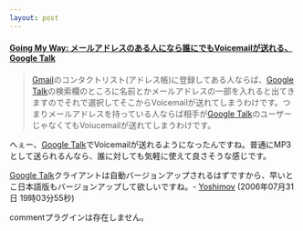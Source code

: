 ```yaml
---
layout: post
---
```

<h4><a href="http://kengo.preston-net.com/archives/002736.shtml">Going My Way: メールアドレスのある人になら誰にでもVoicemailが送れる、Google Talk</a></h4>
<blockquote><p><a href="http://mail.google.com/">Gmail</a>のコンタクトリスト(アドレス帳)に登録してある人ならば、<a href="http://talk.google.com/">Google Talk</a>の検索欄のところに名前とかメールアドレスの一部を入れると出てきますのでそれで選択してそこからVoicemailが送れてしまうわけです。つまりメールアドレスを持っている人ならば相手が<a href="http://talk.google.com/">Google Talk</a>のユーザーじゃなくてもVoiucemailが送れてしまうわけです。</p>
</blockquote>
<p>へぇー、<a href="http://talk.google.com/">Google Talk</a>でVoicemailが送れるようになったんですね。普通にMP3として送られるんなら、誰に対しても気軽に使えて良さそうな感じです。</p>
<p><a href="http://talk.google.com/">Google Talk</a>クライアントは自動バージョンアップされるはずですから、早いとこ日本語版もバージョンアップして欲しいですね。- <a href="/?page=Yoshimov" class="wikipage">Yoshimov</a> (2006年07月31日 19時03分55秒)</p>
<p><span class="error">commentプラグインは存在しません。</span> </p>
